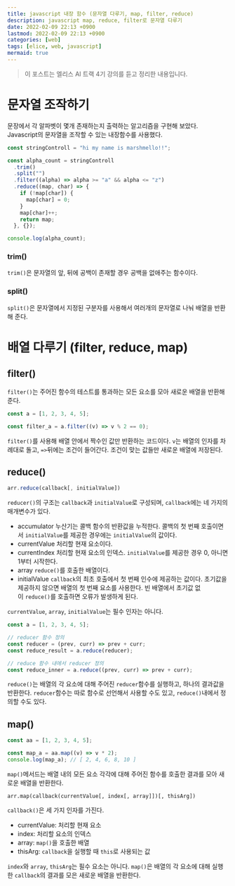 ```yaml
---
title: javascript 내장 함수 (문자열 다루기, map, filter, reduce)
description: javascript map, reduce, filter로 문자열 다루기
date: 2022-02-09 22:13 +0900
lastmod: 2022-02-09 22:13 +0900
categories: [web]
tags: [elice, web, javascript]
mermaid: true
---
```


> 이 포스트는 엘리스 AI 트랙 4기 강의를 듣고 정리한 내용입니다.

# 문자열 조작하기

문장에서 각 알파벳이 몇개 존재하는지 출력하는 알고리즘을 구현해 보았다. Javascript의 문자열을 조작할 수 있는 내장함수를 사용했다.

```jsx
const stringControll = "hi my name is marshmello!!";

const alpha_count = stringControll
  .trim()
  .split("")
  .filter((alpha) => alpha >= "a" && alpha <= "z")
  .reduce((map, char) => {
    if (!map[char]) {
      map[char] = 0;
    }
    map[char]++;
    return map;
  }, {});

console.log(alpha_count);
```

### trim()

`trim()`은 문자열의 앞, 뒤에 공백이 존재할 경우 공백을 없애주는 함수이다.

### split()

`split()`은 문자열에서 지정된 구분자를 사용해서 여러개의 문자열로 나눠 배열을 반환해 준다.

# 배열 다루기 (filter, reduce, map)

## filter()

`filter()`는 주어진 함수의 테스트를 통과하는 모든 요소를 모아 새로운 배열을 반환해 준다.

```jsx
const a = [1, 2, 3, 4, 5];

const filter_a = a.filter((v) => v % 2 == 0);
```

`filter()`를 사용해 배열 안에서 짝수인 값만 반환하는 코드이다. `v`는 배열의 인자를 차례대로 돌고, `=>`뒤에는 조건이 들어간다. 조건이 맞는 값들만 새로운 배열에 저장된다.

## reduce()

```jsx
arr.reduce(callback[, initialValue])
```

`reducer()`의 구조는 `callback`과 `initialValue`로 구성되며, `callback`에는 네 가지의 매개변수가 있다.

- accumulator
  누산기는 콜백 함수의 반환값을 누적한다. 콜백의 첫 번째 호출이면서 `initialValue`를 제공한 경우에는 `initialValue`의 값이다.
- currentValue
  처리할 현재 요소이다.
- currentIndex
  처리할 현재 요소의 인덱스. `initialValue`를 제공한 경우 0, 아니면 1부터 시작한다.
- array
  `reduce()`를 호출한 배열이다.
- initialValue
  `callback`의 최초 호출에서 첫 번째 인수에 제공하는 값이다. 초기값을 제공하지 않으면 배열의 첫 번째 요소를 사용한다. 빈 배열에서 초기값 없이 `reduce()`를 호출하면 오류가 발생하게 된다.

`currentValue`, `array`, `initialValue`는 필수 인자는 아니다.

```jsx
const a = [1, 2, 3, 4, 5];

// reducer 함수 정의
const reducer = (prev, curr) => prev + curr;
const reduce_result = a.reduce(reducer);

// reduce 함수 내에서 reducer 정의
const reduce_inner = a.reduce((prev, curr) => prev + curr);
```

`reduce()`는 배열의 각 요소에 대해 주어진 `reducer`함수를 실행하고, 하나의 결과값을 반환한다. `reducer`함수는 따로 함수로 선언해서 사용할 수도 있고, `reduce()`내에서 정의할 수도 있다.

## map()

```jsx
const aa = [1, 2, 3, 4, 5];

const map_a = aa.map((v) => v * 2);
console.log(map_a); // [ 2, 4, 6, 8, 10 ]
```

`map()`메서드는 배열 내의 모든 요소 각각에 대해 주어진 함수를 호출한 결과를 모아 새로운 배열을 반환한다.

```
arr.map(callback(currentValue[, index[, array]])[, thisArg])
```

`callback()`은 세 가지 인자를 가진다.

- currentValue: 처리할 현재 요소
- index: 처리할 요소의 인덱스
- array: `map()`을 호출한 배열
- thisArg: `callback`을 실행할 때 `this`로 사용되는 값

`index`와 `array`, `thisArg`는 필수 요소는 아니다. `map()`은 배열의 각 요소에 대해 실행한 `callback`의 결과를 모은 새로운 배열을 반환한다.
